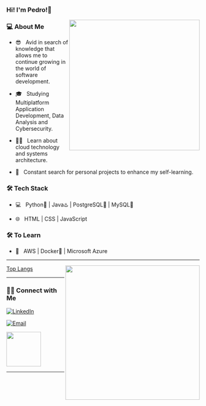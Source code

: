 ### Hi! I'm Pedro!👋

<img align='right' src="https://media.giphy.com/media/qgQUggAC3Pfv687qPC/giphy.gif" width="340">

<h3> 💻 About Me </h3>

- 😎 &nbsp; Avid in search of knowledge that allows me to continue growing in the world of software development.

- 🎓 &nbsp; Studying Multiplatform Application Development, Data Analysis and Cybersecurity.

- 🧑‍💻 &nbsp; Learn about cloud technology and systems architecture.

- 🚀 &nbsp; Constant search for personal projects to enhance my self-learning.

<h3>🛠 Tech Stack</h3>

- 💻 &nbsp; Python🐍 | Java♨️ | PostgreSQL🐘 | MySQL🐬

- 🌐 &nbsp; HTML | CSS | JavaScript

<!--

- 🛢 &nbsp; MongoDB

- 🔧 &nbsp; Git | Markdown | Selenium | Tidyverse

- 🖥 &nbsp; Illustrator| Photoshop | InDesign

-->

<h3>🛠 To Learn</h3>

- 🔧 &nbsp; AWS | Docker🐳 | Microsoft Azure

<hr>

<img src="https://www.tecnoschool.com.ar/img/cursos/python/trabajando.gif" width="350" align='right'>

[Top Langs](https://github-readme-stats.vercel.app/api/top-langs/?username=rizquez&show_icons=true)

<hr>

<h3> 🤝🏻 Connect with Me </h3>

<p align="center">

<a href="https://www.linkedin.com/in/pedro-rizquez/"><img alt="LinkedIn" src="https://img.shields.io/badge/LinkedIn-Pedro%20Rizquez-blue?style=flat-square&logo=linkedin"></a>

<a href="mailto:pedro.rizquez.94@hotmail.com"><img alt="Email" src="https://img.shields.io/badge/Email-Pedro Rizquez-blue?style=flat-square&logo=gmail"></a>

<img src="https://cdn.dribbble.com/users/420183/screenshots/2875637/octocat_github.gif" width="90">

</p>

<hr>
